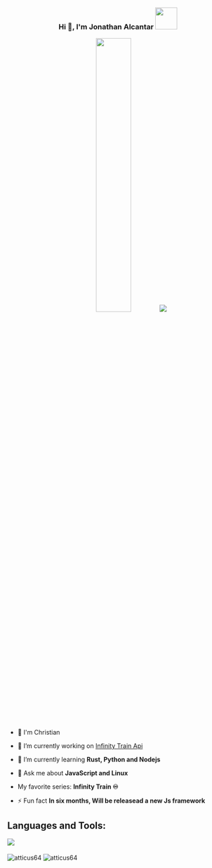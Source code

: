<h3  align="center">Hi 👋, I'm Jonathan Alcantar <img height="50px" src="https://giffiles.alphacoders.com/432/4326.gif"></h3> 

<div align="center" >
    <img  width="40%" src="https://i.postimg.cc/6QT3gXWW/infinitytrain-tulip.gif">
    <img src="https://giffiles.alphacoders.com/163/163818.gif">
</div>

- 📖 I'm Christian 

- 🔭 I’m currently working on [Infinity Train Api](https://github.com/Atticus64/infinity-train-api)

- 🌱 I’m currently learning **Rust, Python and Nodejs**

- 💬 Ask me about **JavaScript and Linux**

- My favorite series: **Infinity Train :infinity:**

- ⚡ Fun fact **In six months, Will be releasead a new Js framework**

<div align="left">
 <h2 align="left">Languages and Tools:</h2>
    <img src="https://skillicons.dev/icons?i=js,html,css,git,vue,ts,react,express,vite,deno,nodejs,rust,vscode,vim,python,bash,terminal&perline=5" />
</div>
</br>

<img align="center" src="https://github-readme-stats.vercel.app/api/top-langs?username=atticus64&show_icons=true&locale=en&layout=compact&langs_count=8&theme=react" alt="atticus64" />
<img align="center" src="https://github-readme-stats.vercel.app/api?username=atticus64&show_icons=true&locale=en&theme=react" alt="atticus64" />
